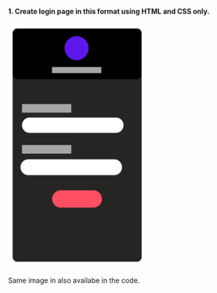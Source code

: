 **1. Create login page in this format using HTML and CSS only.**


<img src="LOGIN.png" height="500"> 


Same image in also availabe in the code.
